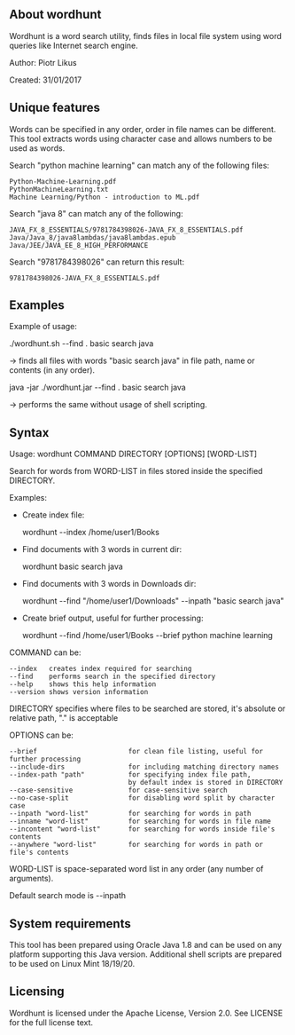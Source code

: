 About wordhunt
--------------------
Wordhunt is a word search utility, finds files in local file system using word queries like Internet search engine.

Author: Piotr Likus

Created: 31/01/2017

Unique features
------------------
Words can be specified in any order, order in file names can be different.
This tool extracts words using character case and allows numbers to be used as words.

Search "python machine learning" can match any of the following files:

    Python-Machine-Learning.pdf
    PythonMachineLearning.txt
    Machine Learning/Python - introduction to ML.pdf
    
Search "java 8" can match any of the following:

    JAVA_FX_8_ESSENTIALS/9781784398026-JAVA_FX_8_ESSENTIALS.pdf
    Java/Java_8/java8lambdas/java8lambdas.epub
    Java/JEE/JAVA_EE_8_HIGH_PERFORMANCE
     
Search "9781784398026" can return this result:

    9781784398026-JAVA_FX_8_ESSENTIALS.pdf
             
Examples
------------------
Example of usage:

  ./wordhunt.sh --find . basic search java

-> finds all files with words "basic search java" in file path, name or contents (in any order).

  java -jar ./wordhunt.jar --find . basic search java
  
-> performs the same without usage of shell scripting.  
  
Syntax
--------------------
Usage: wordhunt COMMAND DIRECTORY [OPTIONS] [WORD-LIST]

Search for words from WORD-LIST in files stored inside the specified DIRECTORY.

Examples:
* Create index file:

    wordhunt --index /home/user1/Books
* Find documents with 3 words in current dir:

    wordhunt basic search java
* Find documents with 3 words in Downloads dir:

    wordhunt --find "/home/user1/Downloads" --inpath "basic search java"
* Create brief output, useful for further processing:

    wordhunt --find /home/user1/Books --brief python machine learning

COMMAND can be:

    --index   creates index required for searching
    --find    performs search in the specified directory
    --help    shows this help information
    --version shows version information

DIRECTORY specifies where files to be searched are stored,
    it's absolute or relative path, "." is acceptable

OPTIONS can be:

    --brief                       for clean file listing, useful for further processing
    --include-dirs                for including matching directory names
    --index-path "path"           for specifying index file path,
                                  by default index is stored in DIRECTORY
    --case-sensitive              for case-sensitive search
    --no-case-split               for disabling word split by character case
    --inpath "word-list"          for searching for words in path
    --inname "word-list"          for searching for words in file name
    --incontent "word-list"       for searching for words inside file's contents
    --anywhere "word-list"        for searching for words in path or file's contents

WORD-LIST is space-separated word list in any order (any number of arguments).

Default search mode is --inpath

System requirements
--------------------
This tool has been prepared using Oracle Java 1.8 and can be used on any platform supporting this Java version.
Additional shell scripts are prepared to be used on Linux Mint 18/19/20.

Licensing
--------------------
Wordhunt is licensed under the Apache License, Version 2.0. See LICENSE for the full license text.
